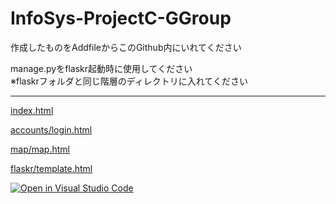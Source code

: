 # InfoSys-ProjectC-GGroup

作成したものをAddfileからこのGithub内にいれてください


manage.pyをflaskr起動時に使用してください</br>
※flaskrフォルダと同じ階層のディレクトリに入れてください

----------------------

[index.html](https://c2p31047.github.io/InfoSys-ProjectC-GGroup/)

[accounts/login.html](https://c2p31047.github.io/InfoSys-ProjectC-GGroup/accounts/login.html)

[map/map.html](https://c2p31047.github.io/InfoSys-ProjectC-GGroup/map/map.html)


[flaskr/template.html](https://c2p31047.github.io/InfoSys-ProjectC-GGroup/flaskr/templates/index.html)












[![Open in Visual Studio Code](https://open.vscode.dev/badges/open-in-vscode.svg)](https://vscode.dev/github.com/c2p31047/InfoSys-ProjectB-GGroup/)
